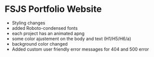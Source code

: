 # FSJS Portfolio Website
* Styling changes
 * added Roboto-condensed fonts
 * each project has an animated apng
 * some color ajustement on the body and text (H1/H5/H6/a)
 * background color changed
* Added custom user friendly error messages for 404 and 500 error